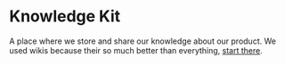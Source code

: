 Knowledge Kit
=============

A place where we store and share our knowledge about our product. We used wikis because their so much better than everything, [start there](./wiki).
